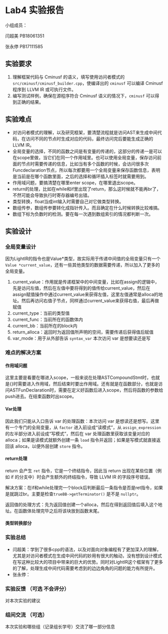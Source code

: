 # Lab4 实验报告

小组成员：

闫超美 PB18061351

张永停 PB17111585

## 实验要求

1. 理解框架代码与 Cminusf 的语义，填写使用访问者模式的 `src/cminusf/cminusf_builder.cpp`，使编译出的 `cminusf` 可以编译 Cminusf 程序到 LLVM IR 或可执行文件。
2. 编写测试样例，确保在源程序符合 Cminusf 语义的情况下，`cminusf` 可以得到正确的结果。

## 实验难点

* 对访问者模式的理解，以及研究框架，要清楚流程就是访问AST来生成中间代码，在访问不同的节点时生成对应的代码，最终访问完后要能生成正确的LLVM IR。
* 全局变量的选择，不同的函数之间是有变量的传递的，这部分的传递一是可以在scope里做，当它们在同一个作用域里。也可以使用全局变量，保存访问前面的节点时需要传递的信息，比如当有多个函数的时候，会访问很多次Funcdeclaration节点，所以每次都要用一个全局变量来保存函数信息，表明是当前是在哪个函数里面，之后的选择和循环插入标签时就需要用到。
* 作用域问题，要搞清楚在哪里enter scope，在哪里退出scope。
* return的处理，比如在while和if里出现了return，那么这时候就不能再br了，不然可能会导致执行时寄存器编号出错。
* 类型转换，float当成int输入时需要自己对它做类型转换。
* 数组传参，数组传参要转化成指针传入。而且确定在什么时候转换比较难搞。
* 数组下标为负数时的检测。要在每一次遇到数组索引的情况都判断一次。

## 实验设计

### 全局变量设计

因为LightIR的指令也是Value*类型，故实际用于传递中间值的全局变量只有一个 `Value *current_value`，还有一些其他类型的数据需要传递，所以加入了更多的全局变量。

1. current_value：作用就是传递框架中的中间变量，比如在assign的逻辑中，先是访问左值，然后在左值中要将得到的值传给current_value，然后在assign赋值操作中通过current_value来获得左值，这里左值通常是alloca的地址。然后再访问右值子节点，同样通过current_value来获得右值，最后再做赋值
2. current_type：当前的类型值
3. current_func：当前所在的函数体内
4. current_bb：当前所在的block内
5. return_alloca：返回时为返回值所声明的空间，需要传递后获得值后赋值
6. var_mode：用于从外部告诉 `syntax_var` 本次访问 var 是想要读还是写



### 难点的解决方案

#### 作用域问题

这里主要是看要在哪进入scope，一般来说在处理ASTCompoundStmt时，也就是{}时需要进入作用域，然后结束时要出作用域。还有就是在函数部分，也就是访问ASTFunDeclaration时，需要在定义好函数后进入scope，然后将函数的参数给push进去。在结束函数时出scope。

#### Var处理

因此我们只能从入口告诉 var 的处理函数：本次访问 var 是想读还是想写。这里有一个专门的全局变量，从 `factor` 进入前设成“读模式”，从 `assign_expression` 的左半部分进入前设成“写模式”，然后在 var 处理函数里获取该变量对应的 alloca；如果是读模式就额外创建一条 `load` 指令并返回；如果是写模式就直接返回该 alloca，以便外层创建 `store` 指令。

#### return处理

return 会产生 `ret` 指令，它是一个终结指令，因此当 return 出现在某些位置（例如 if 的分支中）时会产生额外的终结指令，导致 LLVM IR 的字段序号错误。

解决方案：在if和while处理完一个block后判断最后一条指令是否是ret指令，如果是就跳过br。主要是检查`trueBB->getTerminator()` 是不是 `nullptr`。

返回值的处理方式：先为返回值创建一个alloca，然后在得到返回值后填入这个地址。在函数体处理完毕之后将该块放到函数末尾。

#### 类型转换部分




### 实验总结

* 闫超美：学到了很多cpp的语法，以及对面向对象编程有了更加深入的理解，尤其是对访问者模式在生成中间代码的妙用有很大的触动，没有想到设计模式在写这种比较大的项目中带来的巨大的优势。同时对LightIR这个框架有了更多的了解，处理生成中间代码需要考虑到的边边角角的问题的能力有所提升。
* 张永停：

### 实验反馈 （可选 不会评分）

对本次实验的建议

### 组间交流 （可选）

本次实验和哪些组（记录组长学号）交流了哪一部分信息

